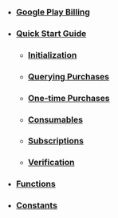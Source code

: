 * ### [Google Play Billing](Home)
* ### [Quick Start Guide](Quick_Start_Guide)
  * ### [Initialization](Quick_Start_Guide#initialization)
  * ### [Querying Purchases](Quick_Start_Guide#querying-purchases)
  * ### [One-time Purchases](Quick_Start_Guide#one-time-purchases)
  * ### [Consumables](Quick_Start_Guide#consumables)
  * ### [Subscriptions](Quick_Start_Guide#subscriptions)
  * ### [Verification](Quick_Start_Guide#verification)
* ### [Functions](Functions)
* ### [Constants](Constants)
